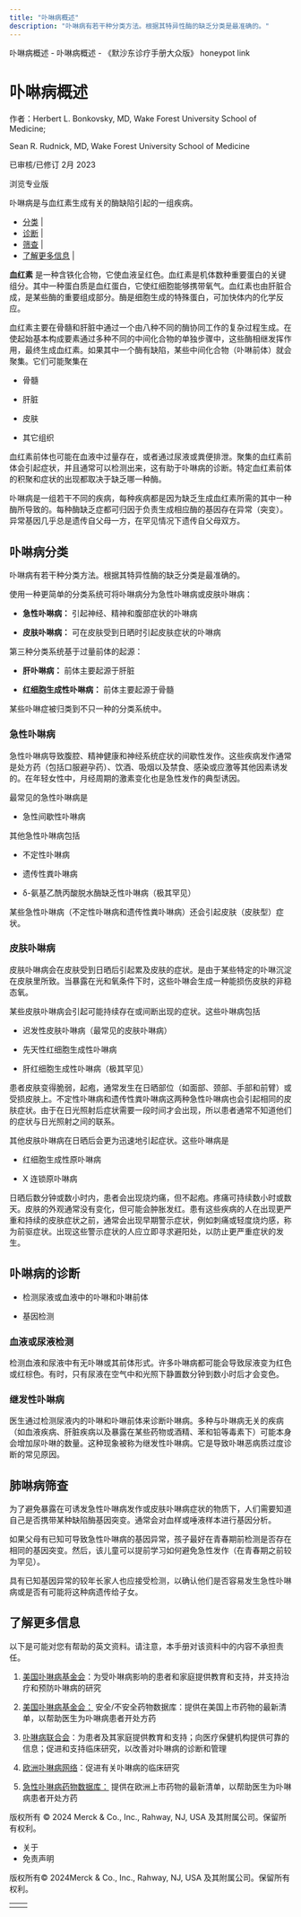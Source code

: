 ```yaml
---
title: "卟啉病概述"
description: "卟啉病有若干种分类方法。根据其特异性酶的缺乏分类是最准确的。"
---
```


﻿卟啉病概述 \- 卟啉病概述 \- 《默沙东诊疗手册大众版》 honeypot link

# 卟啉病概述

作者：Herbert L. Bonkovsky, MD, Wake Forest University School of Medicine;

Sean R. Rudnick, MD, Wake Forest University School of Medicine

已审核/已修订 2月 2023

浏览专业版

卟啉病是与血红素生成有关的酶缺陷引起的一组疾病。

- [分类](#分类_v39501016_zh) \|
- [诊断](#诊断_v39501071_zh) \|
- [筛查](#筛查_v77304516_zh) \|
- [了解更多信息](#了解更多信息_v77160385_zh) \|

**血红素** 是一种含铁化合物，它使血液呈红色。血红素是机体数种重要蛋白的关键组分。其中一种蛋白质是血红蛋白，它使红细胞能够携带氧气。血红素也由肝脏合成，是某些酶的重要组成部分。酶是细胞生成的特殊蛋白，可加快体内的化学反应。

血红素主要在骨髓和肝脏中通过一个由八种不同的酶协同工作的复杂过程生成。在使起始基本构成要素通过多种不同的中间化合物的单独步骤中，这些酶相继发挥作用，最终生成血红素。如果其中一个酶有缺陷，某些中间化合物（卟啉前体）就会聚集。它们可能聚集在

- 骨髓

- 肝脏

- 皮肤

- 其它组织


血红素前体也可能在血液中过量存在，或者通过尿液或粪便排泄。聚集的血红素前体会引起症状，并且通常可以检测出来，这有助于卟啉病的诊断。特定血红素前体的积聚和症状的出现都取决于缺乏哪一种酶。

卟啉病是一组若干不同的疾病，每种疾病都是因为缺乏生成血红素所需的其中一种酶所导致的。每种酶缺乏症都可归因于负责生成相应酶的基因存在异常（突变）。异常基因几乎总是遗传自父母一方，在罕见情况下遗传自父母双方。

## 卟啉病分类

卟啉病有若干种分类方法。根据其特异性酶的缺乏分类是最准确的。

使用一种更简单的分类系统可将卟啉病分为急性卟啉病或皮肤卟啉病：

- **急性卟啉病：** 引起神经、精神和腹部症状的卟啉病

- **皮肤卟啉病：** 可在皮肤受到日晒时引起皮肤症状的卟啉病


第三种分类系统基于过量前体的起源：

- **肝卟啉病：** 前体主要起源于肝脏

- **红细胞生成性卟啉病：** 前体主要起源于骨髓


某些卟啉症被归类到不只一种的分类系统中。

### 急性卟啉病

急性卟啉病导致腹腔、精神健康和神经系统症状的间歇性发作。这些疾病发作通常是处方药（包括口服避孕药）、饮酒、吸烟以及禁食、感染或应激等其他因素诱发的。在年轻女性中，月经周期的激素变化也是急性发作的典型诱因。

最常见的急性卟啉病是

- 急性间歇性卟啉病


其他急性卟啉病包括

- 不定性卟啉病

- 遗传性粪卟啉病

- δ-氨基乙酰丙酸脱水酶缺乏性卟啉病（极其罕见）


某些急性卟啉病（不定性卟啉病和遗传性粪卟啉病）还会引起皮肤（皮肤型）症状。

### 皮肤卟啉病

皮肤卟啉病会在皮肤受到日晒后引起累及皮肤的症状。是由于某些特定的卟啉沉淀在皮肤里所致。当暴露在光和氧条件下时，这些卟啉会生成一种能损伤皮肤的非稳态氧。

某些皮肤卟啉病会引起可能持续存在或间断出现的症状。这些卟啉病包括

- 迟发性皮肤卟啉病（最常见的皮肤卟啉病）

- 先天性红细胞生成性卟啉病

- 肝红细胞生成性卟啉病（极其罕见）


患者皮肤变得脆弱，起疱，通常发生在日晒部位（如面部、颈部、手部和前臂）或受损皮肤上。不定性卟啉病和遗传性粪卟啉病这两种急性卟啉病也会引起相同的皮肤症状。由于在日光照射后症状需要一段时间才会出现，所以患者通常不知道他们的症状与日光照射之间的联系。

其他皮肤卟啉病在日晒后会更为迅速地引起症状。这些卟啉病是

- 红细胞生成性原卟啉病

- X 连锁原卟啉病


日晒后数分钟或数小时内，患者会出现烧灼痛，但不起疱。疼痛可持续数小时或数天。皮肤的外观通常没有变化，但可能会肿胀发红。患有这些疾病的人在出现更严重和持续的皮肤症状之前，通常会出现早期警示症状，例如刺痛或轻度烧灼感，称为前驱症状。出现这些警示症状的人应立即寻求避阳处，以防止更严重症状的发生。

## 卟啉病的诊断

- 检测尿液或血液中的卟啉和卟啉前体

- 基因检测


### 血液或尿液检测

检测血液和尿液中有无卟啉或其前体形式。许多卟啉病都可能会导致尿液变为红色或红棕色。有时，只有尿液在空气中和光照下静置数分钟到数小时后才会变色。

### 继发性卟啉病

医生通过检测尿液内的卟啉和卟啉前体来诊断卟啉病。多种与卟啉病无关的疾病（如血液疾病、肝脏疾病以及暴露在某些药物或酒精、苯和铅等毒素下）可能本身会增加尿卟啉的数量。这种现象被称为继发性卟啉病。它是导致卟啉恶病质过度诊断的常见原因。

## 肺啉病筛查

为了避免暴露在可诱发急性卟啉病发作或皮肤卟啉病症状的物质下，人们需要知道自己是否携带某种缺陷酶基因突变。通常会对血样或唾液样本进行基因分析。

如果父母有已知可导致急性卟啉病的基因异常，孩子最好在青春期前检测是否存在相同的基因突变。然后，该儿童可以提前学习如何避免急性发作（在青春期之前较为罕见）。

具有已知基因异常的较年长家人也应接受检测，以确认他们是否容易发生急性卟啉病或是否有可能将这种病遗传给子女。

## 了解更多信息

以下是可能对您有帮助的英文资料。请注意，本手册对该资料中的内容不承担责任。

1. [美国卟啉病基金会](http://www.porphyriafoundation.com/)：为受卟啉病影响的患者和家庭提供教育和支持，并支持治疗和预防卟啉病的研究

2. [美国卟啉病基金会：](https://porphyriafoundation.org/for-healthcare-professionals/drug-safety/) 安全/不安全药物数据库：提供在美国上市药物的最新清单，以帮助医生为卟啉病患者开处方药

3. [卟啉病联合会](https://www.porphyria.org)：为患者及其家庭提供教育和支持；向医疗保健机构提供可靠的信息；促进和支持临床研究，以改善对卟啉病的诊断和管理

4. [欧洲卟啉病网络](https://porphyria.eu/)：促进有关卟啉病的临床研究

5. [急性卟啉病药物数据库：](http://www.drugs-porphyria.org/) 提供在欧洲上市药物的最新清单，以帮助医生为卟啉病患者开处方药




版权所有 © 2024
Merck & Co., Inc., Rahway, NJ, USA 及其附属公司。保留所有权利。

- 关于
- 免责声明

版权所有© 2024Merck & Co., Inc., Rahway, NJ, USA 及其附属公司。保留所有权利。

|     |     |
| --- | --- |
|  |  |